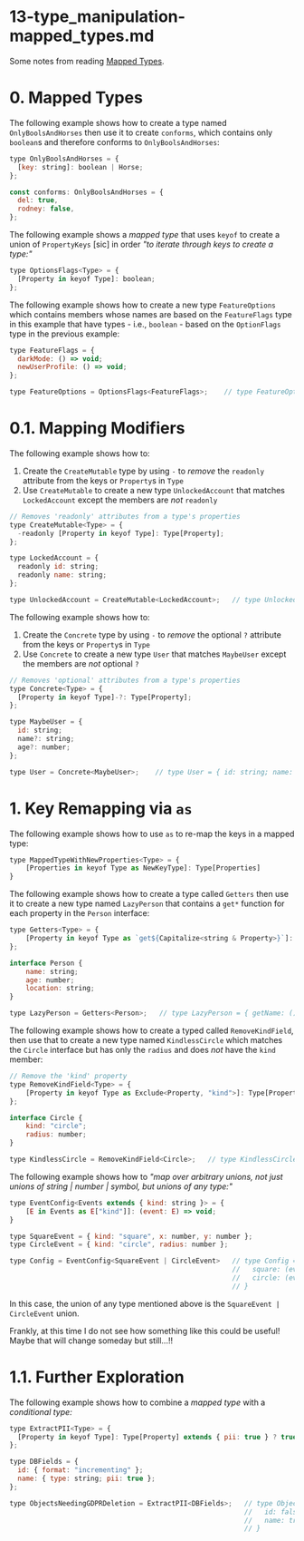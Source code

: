 
# 13-type_manipulation-mapped_types.md

Some notes from reading
[Mapped Types](https://www.typescriptlang.org/docs/handbook/2/mapped-types.html).

# 0. Mapped Types

The following example shows how to create a type named `OnlyBoolsAndHorses` then use it to
create `conforms`, which contains only `boolean`s and therefore conforms to `OnlyBoolsAndHorses`:

```javascript
type OnlyBoolsAndHorses = {
  [key: string]: boolean | Horse;
};

const conforms: OnlyBoolsAndHorses = {
  del: true,
  rodney: false,
};
```

The following example shows a *mapped type* that uses `keyof` to create a union of `PropertyKeys` [sic]
in order *"to iterate through keys to create a type:"*

```javascript
type OptionsFlags<Type> = {
  [Property in keyof Type]: boolean;
};
```

The following example shows how to create a new type `FeatureOptions` which contains members whose names
are based on the `FeatureFlags` type in this example that have types - i.e., `boolean` - based on the
`OptionFlags` type in the previous example:

```javascript
type FeatureFlags = {
  darkMode: () => void;
  newUserProfile: () => void;
};

type FeatureOptions = OptionsFlags<FeatureFlags>;    // type FeatureOptions = { darkMode: boolean; newUserProfile: boolean; }
```

# 0.1. Mapping Modifiers

The following example shows how to:

1. Create the `CreateMutable` type by using `-` to *remove* the `readonly` attribute from the keys or `Property`s in `Type`
2. Use `CreateMutable` to create a new type `UnlockedAccount` that matches `LockedAccount` except the members are *not* `readonly`

```javascript
// Removes 'readonly' attributes from a type's properties
type CreateMutable<Type> = {
  -readonly [Property in keyof Type]: Type[Property];
};

type LockedAccount = {
  readonly id: string;
  readonly name: string;
};

type UnlockedAccount = CreateMutable<LockedAccount>;   // type UnlockedAccount = { id: string; name: string; }
```

The following example shows how to:

1. Create the `Concrete` type by using `-` to *remove* the optional `?` attribute from the keys or `Property`s in `Type`
2. Use `Concrete` to create a new type `User` that matches `MaybeUser` except the members are *not* optional `?`

```javascript
// Removes 'optional' attributes from a type's properties
type Concrete<Type> = {
  [Property in keyof Type]-?: Type[Property];
};

type MaybeUser = {
  id: string;
  name?: string;
  age?: number;
};

type User = Concrete<MaybeUser>;    // type User = { id: string; name: string; age: number; }
```


# 1. Key Remapping via `as`

The following example shows how to use `as` to re-map the keys in a mapped type:

```javascript
type MappedTypeWithNewProperties<Type> = {
    [Properties in keyof Type as NewKeyType]: Type[Properties]
}
```

The following example shows how to create a type called `Getters` then use it to create a new type named
`LazyPerson` that contains a `get*` function for each property in the `Person` interface:

```javascript
type Getters<Type> = {
    [Property in keyof Type as `get${Capitalize<string & Property>}`]: () => Type[Property]
};

interface Person {
    name: string;
    age: number;
    location: string;
}

type LazyPerson = Getters<Person>;   // type LazyPerson = { getName: () => string; getAge: () => number; getLocation: () => string; }
```

The following example shows how to create a typed called `RemoveKindField`, then use that to create a new type named
`KindlessCircle` which matches the `Circle` interface but has only the `radius` and does *not* have the `kind`	member:

```javascript
// Remove the 'kind' property
type RemoveKindField<Type> = {
    [Property in keyof Type as Exclude<Property, "kind">]: Type[Property]
};

interface Circle {
    kind: "circle";
    radius: number;
}

type KindlessCircle = RemoveKindField<Circle>;   // type KindlessCircle = { radius: number; }
```

The following example shows how to *"map over arbitrary unions, not just unions of string | number | symbol,
but unions of any type:"*

```javascript
type EventConfig<Events extends { kind: string }> = {
    [E in Events as E["kind"]]: (event: E) => void;
}

type SquareEvent = { kind: "square", x: number, y: number };
type CircleEvent = { kind: "circle", radius: number };

type Config = EventConfig<SquareEvent | CircleEvent>   // type Config = {
                                                       //   square: (event: SquareEvent) => void;
                                                       //   circle: (event: CircleEvent) => void;
                                                       // }
```

In this case, the union of any type mentioned above is the `SquareEvent | CircleEvent` union.

Frankly, at this time I do not see how something like this could be useful!
Maybe that will change someday but still...!!

# 1.1. Further Exploration

The following example shows how to combine a *mapped type* with a *conditional type:*

```javascript
type ExtractPII<Type> = {
  [Property in keyof Type]: Type[Property] extends { pii: true } ? true : false;
};

type DBFields = {
  id: { format: "incrementing" };
  name: { type: string; pii: true };
};

type ObjectsNeedingGDPRDeletion = ExtractPII<DBFields>;   // type ObjectsNeedingGDPRDeletion = {
                                                          //   id: false;
                                                          //   name: true;
                                                          // }
```

